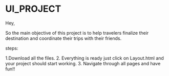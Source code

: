 UI_PROJECT
==========
Hey,

So the main objective of this project is to help travelers finalize their destination and coordinate their trips with their friends.

steps:

1.Download all the files.
2. Everything is ready just click on Layout.html and your project should start working.
3. Navigate through all pages and have fun!!
